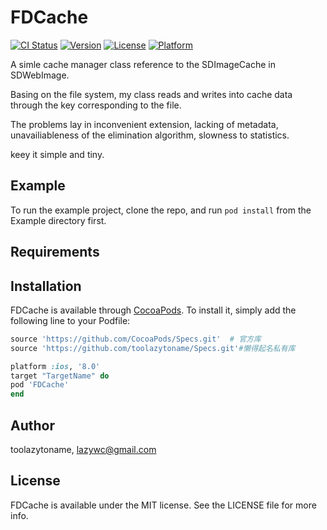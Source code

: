 # FDCache

[![CI Status](https://img.shields.io/travis/toolazytoname/FDCache.svg?style=flat)](https://travis-ci.org/toolazytoname/FDCache)
[![Version](https://img.shields.io/cocoapods/v/FDCache.svg?style=flat)](https://cocoapods.org/pods/FDCache)
[![License](https://img.shields.io/cocoapods/l/FDCache.svg?style=flat)](https://cocoapods.org/pods/FDCache)
[![Platform](https://img.shields.io/cocoapods/p/FDCache.svg?style=flat)](https://cocoapods.org/pods/FDCache)

A simle cache manager class reference to the SDImageCache in SDWebImage.

Basing on the file system, my class reads and writes into cache data through the key corresponding to the file.

The problems lay in inconvenient extension, lacking of metadata, unavailiableness of the elimination algorithm, slowness to statistics.

keey it simple and tiny.


## Example

To run the example project, clone the repo, and run `pod install` from the Example directory first.

## Requirements

## Installation

FDCache is available through [CocoaPods](https://cocoapods.org). To install
it, simply add the following line to your Podfile:

```ruby
source 'https://github.com/CocoaPods/Specs.git'  # 官方库
source 'https://github.com/toolazytoname/Specs.git'#懒得起名私有库

platform :ios, '8.0'
target "TargetName" do
pod 'FDCache'
end
```

## Author

toolazytoname, lazywc@gmail.com

## License

FDCache is available under the MIT license. See the LICENSE file for more info.
